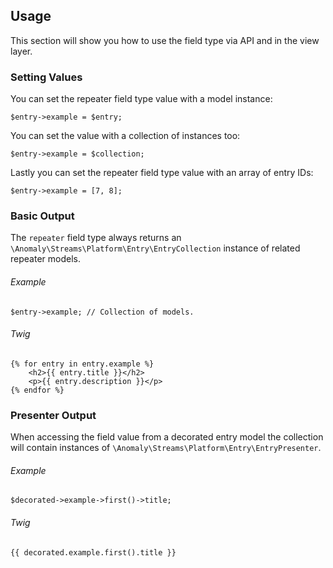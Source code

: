 ## Usage[](#usage)

This section will show you how to use the field type via API and in the view layer.


### Setting Values[](#usage/setting-values)

You can set the repeater field type value with a model instance:

    $entry->example = $entry;

You can set the value with a collection of instances too:

    $entry->example = $collection;

Lastly you can set the repeater field type value with an array of entry IDs:

    $entry->example = [7, 8];


### Basic Output[](#usage/basic-output)

The `repeater` field type always returns an `\Anomaly\Streams\Platform\Entry\EntryCollection` instance of related repeater models.

###### Example

    $entry->example; // Collection of models.

###### Twig

    {% for entry in entry.example %}
        <h2>{{ entry.title }}</h2>
        <p>{{ entry.description }}</p>
    {% endfor %}


### Presenter Output[](#usage/presenter-output)

When accessing the field value from a decorated entry model the collection will contain instances of `\Anomaly\Streams\Platform\Entry\EntryPresenter`.

###### Example

    $decorated->example->first()->title;

###### Twig

    {{ decorated.example.first().title }}
